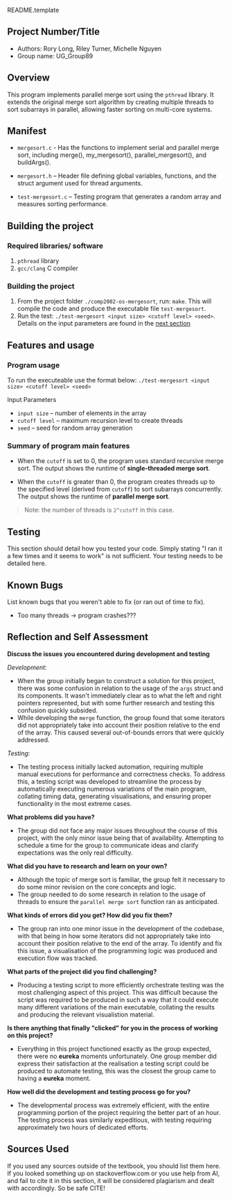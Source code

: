 README.template

## Project Number/Title 

* Authors: Rory Long, Riley Turner, Michelle Nguyen
* Group name: UG_Group89

## Overview

This program implements parallel merge sort using the `pthread` library. 
It extends the original merge sort algorithm by creating multiple threads to sort subarrays in parallel, 
allowing faster sorting on multi-core systems. 

## Manifest

* `mergesort.c` - Has the functions to implement serial and parallel merge sort, including merge(), my_mergesort(), parallel_mergesort(), and buildArgs().

* `mergesort.h` – Header file defining global variables, functions, and the struct argument used for thread arguments.

* `test-mergesort.c` – Testing program that generates a random array and measures sorting performance.

## Building the project

### Required libraries/ software
1. `pthread` library
2. `gcc/clang` C compiler

### Building the project 
1. From the project folder `./comp2002-os-mergesort`, run: `make`. This will compile the code and produce the executable file `test-mergesort`.
2. Run the test: `./test-mergesort <input size> <cutoff level> <seed>`. Details on the input parameters are found in the [next section](#features-and-usage)

## Features and usage

### Program usage
To run the executeable use the format below:
`./test-mergesort <input size> <cutoff level> <seed>`

Input Parameters 
- `input size` – number of elements in the array
- `cutoff level` – maximum recursion level to create threads
- `seed` – seed for random array generation

### Summary of program main features
- When the `cutoff` is set to 0, the program uses standard recursive merge sort. The output shows the runtime of **single-threaded merge sort**.

- When the `cutoff` is greater than 0, the program creates threads up to the specified level (derived from `cutoff`) to sort subarrays concurrently. The output shows the runtime of **parallel merge sort**.
> Note: the number of threads is `2^cutoff` in this case.

## Testing

This section should detail how you tested your code. Simply stating "I ran
it a few times and it seems to work" is not sufficient. Your testing needs
to be detailed here.

## Known Bugs

List known bugs that you weren't able to fix (or ran out of time to fix).
* Too many threads -> program crashes???

## Reflection and Self Assessment

**Discuss the issues you encountered during development and testing**

_Development_:

- When the group initially began to construct a solution for this project, there was some confusion in relation to the usage of the `args` struct and its components. It wasn't immediately clear as to what the left and right pointers represented, but with some further research and testing this confusion quickly subsided.
- While developing the `merge` function, the group found that some iterators did not appropriately take into account their position relative to the end of the array. This caused several out-of-bounds errors that were quickly addressed.

_Testing_:

- The testing process initially lacked automation, requiring multiple manual executions for performance and correctness checks. To address this, a testing script was developed to streamline the process by automatically executing numerous variations of the main program, collating timing data, generating visualisations, and ensuring proper functionality in the most extreme cases.

**What problems did you have?**

- The group did not face any major issues throughout the course of this project, with the only minor issue being that of availability. Attempting to schedule a time for the group to communicate ideas and clarify expectations was the only real difficulty.

**What did you have to research and learn on your own?**

- Although the topic of merge sort is familiar, the group felt it necessary to do some minor revision on the core concepts and logic.
- The group needed to do some research in relation to the usage of threads to ensure the `parallel merge sort` function ran as anticipated.

**What kinds of errors did you get? How did you fix them?**

- The group ran into one minor issue in the development of the codebase, with that being in how some iterators did not appropriately take into account their position relative to the end of the array. To identify and fix this issue, a visualisation of the programming logic was produced and execution flow was tracked.

**What parts of the project did you find challenging?**

- Producing a testing script to more efficiently orchestrate testing was the most challenging aspect of this project. This was difficult because the script was required to be produced in such a way that it could execute many different variations of the main executable, collating the results and producing the relevant visualistion material.

**Is there anything that finally "clicked" for you in the process of working on this project?**

- Everything in this project functioned exactly as the group expected, there were no **eureka** moments unfortunately. One group member did express their satisfaction at the realisation a testing script could be produced to automate testing, this was the closest the group came to having a **eureka** moment.

**How well did the development and testing process go for you?**

- The developmental process was extremely efficient, with the entire programming portion of the project requiring the better part of an hour. The testing process was similarly expeditious, with testing requiring approximately two hours of dedicated efforts.

## Sources Used

If you used any sources outside of the textbook, you should list them here. 
If you looked something up on stackoverflow.com or you use help from AI, and 
fail to cite it in this section, it will be considered plagiarism and dealt 
with accordingly. So be safe CITE!
